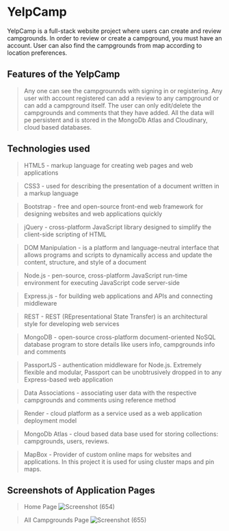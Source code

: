 # YelpCamp
YelpCamp is a full-stack website project where users can create and review campgrounds. In order to review or create a campground, you must have an account. User can also find the campgrounds from map according to location preferences.

## Features of the YelpCamp
> Any one can see the campgrounnds with signing in or registering.
> Any user with account registered can add a review to any campground or can add a campground itself.
> The user can only edit/delete the campgrounds and comments that they have added.
> All the data will pe persistent and is stored in the MongoDb Atlas and Cloudinary, cloud based databases.

## Technologies used
>HTML5 - markup language for creating web pages and web applications

>CSS3 - used for describing the presentation of a document written in a markup language

>Bootstrap - free and open-source front-end web framework for designing websites and web applications quickly

>jQuery - cross-platform JavaScript library designed to simplify the client-side scripting of HTML

>DOM Manipulation - is a platform and language-neutral interface that allows programs and scripts to dynamically access and update the content, structure, and style of a document

>Node.js - pen-source, cross-platform JavaScript run-time environment for executing JavaScript code server-side

>Express.js - for building web applications and APIs and connecting middleware

>REST - REST (REpresentational State Transfer) is an architectural style for developing web services

>MongoDB - open-source cross-platform document-oriented NoSQL database program to store details like users info, campgrounds info and comments

>PassportJS - authentication middleware for Node.js. Extremely flexible and modular, Passport can be unobtrusively dropped in to any Express-based web application

>Data Associations - associating user data with the respective campgrounds and comments using reference method

>Render - cloud platform as a service used as a web application deployment model

>MongoDb Atlas - cloud based data base used for storing collections: campgrounds, users, reviews.

>MapBox - Provider of custom online maps for websites and applications. In this project it is used for using cluster maps and pin maps.

## Screenshots of Application Pages
>Home Page
>![Screenshot (654)](https://github.com/SourabhMalviya9090/YelpCamp_FullStackProject/assets/142317647/6f5616fc-ac8b-40ff-94f7-2625d5ff341a)

>All Campgrounds Page
>![Screenshot (655)](https://github.com/SourabhMalviya9090/YelpCamp_FullStackProject/assets/142317647/e2e568e3-3bec-414a-94ad-e2d600e8ab12)
